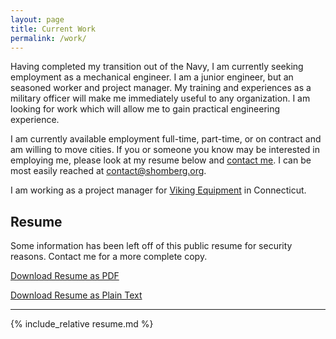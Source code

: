 ```yaml
---
layout: page
title: Current Work
permalink: /work/
---
```


Having completed my transition out of the Navy, I am currently seeking employment as a mechanical engineer. I am a junior engineer, but an seasoned worker and project manager. My training and experiences as a military officer will make me immediately useful to any organization. I am looking for work which will allow me to gain practical engineering experience.

I am currently available employment full-time, part-time, or on contract and am willing to move cities. If you or someone you know may be interested in employing me, please look at my resume below and [contact me](contact). I can be most easily reached at [contact@shomberg.org](mailto:contact@shomberg.org).

I am working as a project manager for [Viking Equipment](http://vikingequip.com) in Connecticut.

## Resume

Some information has been left off of this public resume for security reasons. Contact me for a more complete copy.

[Download Resume as PDF](https://github.com/rshom/Resume/raw/master/resume.pdf)

[Download Resume as Plain Text](https://github.com/rshom/Resume/raw/master/resume.txt)

<!-- Upload more formats
[Download Resume as Word Document](https://github.com/rshom/Resume/raw/master/resume.pdf)
-->

--------------------------------------------

{% include_relative resume.md %}



